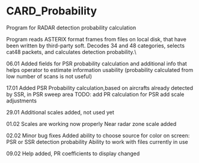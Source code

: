 # CARD_Probability
 Program for RADAR detection probability calculation

Program reads ASTERIX format frames from files on local disk, that have
been written by third-party soft. Decodes 34 and 48 categories, selects cat48 packets, and calculates detection probability.\

06.01
Added fields for PSR probability calculation and additional info that
helps operator to estimate information usability (probability calculated from low number of scans is not useful)

17.01
Added PSR Probability calculation,based on aircrafts already detected by SSR, in PSR sweep area
TODO:
add PR calculation for PSR
add scale adjustments

29.01
Additional scales added, not used yet

01.02
Scales are working now properly
Near radar zone scale added

02.02
Minor bug fixes
Added ability to choose source for color on screen: PSR or SSR detection probability
Ability to work with files currently in use

09.02
Help added, PR coefficients to display changed